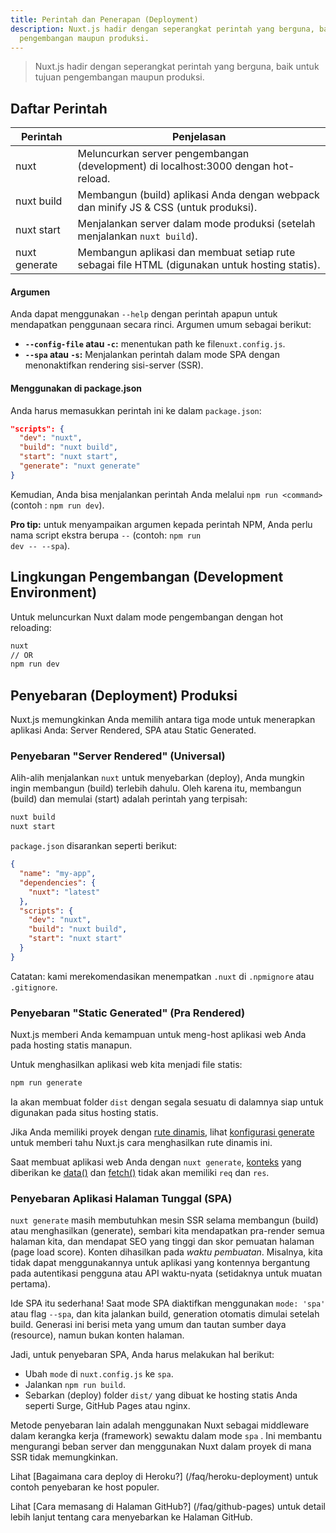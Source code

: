 ```yaml
---
title: Perintah dan Penerapan (Deployment)
description: Nuxt.js hadir dengan seperangkat perintah yang berguna, baik untuk tujuan
  pengembangan maupun produksi.
---
```


> Nuxt.js hadir dengan seperangkat perintah yang berguna, baik untuk tujuan pengembangan maupun produksi.

## Daftar Perintah

Perintah | Penjelasan
--- | ---
nuxt | Meluncurkan server pengembangan (development) di localhost:3000 dengan hot-reload.
nuxt build | Membangun (build) aplikasi Anda dengan webpack dan minify JS & CSS (untuk produksi).
nuxt start | Menjalankan server dalam mode produksi (setelah menjalankan `nuxt build`).
nuxt generate | Membangun aplikasi dan membuat setiap rute sebagai file HTML (digunakan untuk hosting statis).

#### Argumen

Anda dapat menggunakan `--help` dengan perintah apapun untuk mendapatkan penggunaan secara rinci. Argumen umum sebagai berikut:

- **`--config-file` atau `-c`:** menentukan path ke file`nuxt.config.js`.
- **`--spa` atau `-s`:** Menjalankan perintah dalam mode SPA dengan menonaktifkan rendering sisi-server (SSR).

#### Menggunakan di package.json

Anda harus memasukkan perintah ini ke dalam `package.json`:

```json
"scripts": {
  "dev": "nuxt",
  "build": "nuxt build",
  "start": "nuxt start",
  "generate": "nuxt generate"
}
```

Kemudian, Anda bisa menjalankan perintah Anda melalui `npm run <command>` (contoh : `npm run dev`).

<div class="Alert Alert--nuxt-green">

<b>Pro tip:</b> untuk menyampaikan argumen kepada perintah NPM, Anda perlu nama script ekstra berupa <code>--</code> (contoh: <code>npm run dev -- --spa</code>).

</div>

## Lingkungan Pengembangan (Development Environment)

Untuk meluncurkan Nuxt dalam mode pengembangan dengan hot reloading:

```bash
nuxt
// OR
npm run dev
```

## Penyebaran (Deployment) Produksi

Nuxt.js memungkinkan Anda memilih antara tiga mode untuk menerapkan aplikasi Anda: Server Rendered, SPA atau Static Generated.

### Penyebaran "Server Rendered" (Universal)

Alih-alih menjalankan `nuxt` untuk menyebarkan (deploy), Anda mungkin ingin membangun (build) terlebih dahulu. Oleh karena itu, membangun (build) dan memulai (start) adalah perintah yang terpisah:


```bash
nuxt build
nuxt start
```

`package.json` disarankan seperti berikut:

```json
{
  "name": "my-app",
  "dependencies": {
    "nuxt": "latest"
  },
  "scripts": {
    "dev": "nuxt",
    "build": "nuxt build",
    "start": "nuxt start"
  }
}
```

Catatan: kami merekomendasikan menempatkan `.nuxt` di `.npmignore` atau `.gitignore`.

### Penyebaran "Static Generated" (Pra Rendered)

Nuxt.js memberi Anda kemampuan untuk meng-host aplikasi web Anda pada hosting statis manapun.

Untuk menghasilkan aplikasi web kita menjadi file statis:

```bash
npm run generate
```

Ia akan membuat folder `dist` dengan segala sesuatu di dalamnya siap untuk digunakan pada situs hosting statis.

Jika Anda memiliki proyek dengan [rute dinamis](/guide/routing#dynamic-routes), lihat [konfigurasi generate](/api/configuration-generate) untuk memberi tahu Nuxt.js cara menghasilkan rute dinamis ini.

<div class="Alert">

Saat membuat aplikasi web Anda dengan `nuxt generate`, [konteks](/api/context) yang diberikan ke [data()](/guide/async-data#the-data-method) dan [fetch()](/guide/vuex-store#the-fetch-method) tidak akan memiliki `req` dan `res`.

</div>

### Penyebaran Aplikasi Halaman Tunggal (SPA)

`nuxt generate` masih membutuhkan mesin SSR selama membangun (build) atau menghasilkan (generate), sembari kita mendapatkan pra-render semua halaman kita, dan mendapat SEO yang tinggi dan skor pemuatan halaman (page load score). Konten dihasilkan pada *waktu pembuatan*. Misalnya, kita tidak dapat menggunakannya untuk aplikasi yang kontennya bergantung pada autentikasi pengguna atau API waktu-nyata (setidaknya untuk muatan pertama).

Ide SPA itu sederhana! Saat mode SPA diaktifkan menggunakan `mode: 'spa'` atau  flag `--spa`, dan kita jalankan build, generation otomatis dimulai setelah build. Generasi ini berisi meta yang umum dan tautan sumber daya (resource), namun bukan konten halaman.

Jadi, untuk penyebaran SPA, Anda harus melakukan hal berikut:

- Ubah `mode` di `nuxt.config.js` ke `spa`.
- Jalankan `npm run build`.
- Sebarkan (deploy) folder `dist/` yang dibuat ke hosting statis Anda seperti Surge, GitHub Pages atau nginx.

Metode penyebaran lain adalah menggunakan Nuxt sebagai middleware dalam kerangka kerja (framework) sewaktu dalam mode `spa` . Ini membantu mengurangi beban server dan menggunakan Nuxt dalam proyek di mana SSR tidak memungkinkan.

<div class="Alert">

Lihat [Bagaimana cara deploy di Heroku?] (/faq/heroku-deployment) untuk contoh penyebaran ke host populer.

</div>

<div class="Alert">

Lihat [Cara memasang di Halaman GitHub?] (/faq/github-pages) untuk detail lebih lanjut tentang cara menyebarkan ke Halaman GitHub.

</div>
